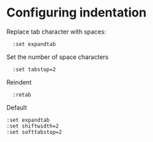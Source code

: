 # Configuring indentation 

Replace tab character with spaces:

```
  :set expandtab
```

Set the number of space characters
```
  :set tabstop=2
``` 

Reindent
```
  :retab
```

Default
```
:set expandtab
:set shiftwidth=2
:set softtabstop=2
```
